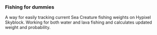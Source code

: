### Fishing for dummies

A way for easily tracking current Sea Creature fishing weights on Hypixel Skyblock. Working for both water and lava fishing and calculates updated weight and probability. 
